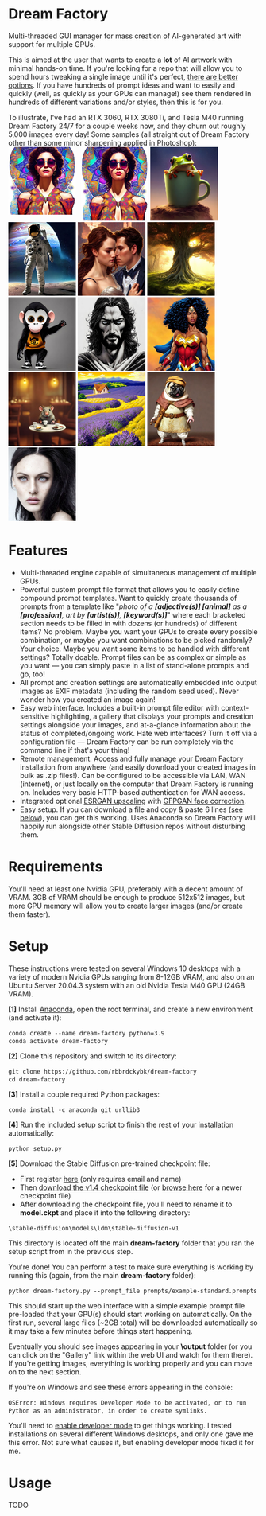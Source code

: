 # Dream Factory

Multi-threaded GUI manager for mass creation of AI-generated art with support for multiple GPUs.

This is aimed at the user that wants to create a **lot** of AI artwork with minimal hands-on time. If you're looking for a repo that will allow you to spend hours tweaking a single image until it's perfect, [there are better options](https://github.com/AUTOMATIC1111/stable-diffusion-webui). If you have hundreds of prompt ideas and want to easily and quickly (well, as quickly as your GPUs can manage!) see them rendered in hundreds of different variations and/or styles, then this is for you.

To illustrate, I've had an RTX 3060, RTX 3080Ti, and Tesla M40 running Dream Factory 24/7 for a couple weeks now, and they churn out roughly 5,000 images every day! Some samples (all straight out of Dream Factory other than some minor sharpening applied in Photoshop):
<img src="/images/01.jpg" width="136" style="float: left; margin-right: 10px;" />
<img src="/images/01.jpg" width="136" height="148" alt="sample image 1" title="sample image 1">
<img src="/images/02.jpg" width="136" height="148" alt="sample image 2" title="sample image 2">
<img src="/images/03.jpg" width="136" height="148" alt="sample image 3" title="sample image 3">
<img src="/images/04.jpg" width="136" height="148" alt="sample image 4" title="sample image 4">
<img src="/images/05.jpg" width="136" height="148" alt="sample image 5" title="sample image 5">
<img src="/images/06.jpg" width="136" height="148" alt="sample image 6" title="sample image 6">
<img src="/images/07.jpg" width="136" height="148" alt="sample image 7" title="sample image 7">
<img src="/images/08.jpg" width="136" height="148" alt="sample image 8" title="sample image 8">
<img src="/images/09.jpg" width="136" height="148" alt="sample image 9" title="sample image 9">
<img src="/images/10.jpg" width="136" height="148" alt="sample image 10" title="sample image 10">
<img src="/images/11.jpg" width="136" height="148" alt="sample image 11" title="sample image 11">
<img src="/images/12.jpg" width="136" height="148" alt="sample image 12" title="sample image 12">

# Features

 * Multi-threaded engine capable of simultaneous management of multiple GPUs.
 * Powerful custom prompt file format that allows you to easily define compound prompt templates. Want to quickly create thousands of prompts from a template like "_photo of a **[adjective(s)] [animal]** as a **[profession]**, art by **[artist(s)]**, **[keyword(s)]**_" where each bracketed section needs to be filled in with dozens (or hundreds) of different items? No problem. Maybe you want your GPUs to create every possible combination, or maybe you want combinations to be picked randomly? Your choice. Maybe you want some items to be handled with different settings? Totally doable. Prompt files can be as complex or simple as you want — you can simply paste in a list of stand-alone prompts and go, too!
 * All prompt and creation settings are automatically embedded into output images as EXIF metadata (including the random seed used). Never wonder how you created an image again!
 * Easy web interface. Includes a built-in prompt file editor with context-sensitive highlighting, a gallery that displays your prompts and creation settings alongside your images, and at-a-glance information about the status of completed/ongoing work. Hate web interfaces? Turn it off via a configuration file — Dream Factory can be run completely via the command line if that's your thing!
 * Remote management. Access and fully manage your Dream Factory installation from anywhere (and easily download your created images in bulk as .zip files!). Can be configured to be accessible via LAN, WAN (internet), or just locally on the computer that Dream Factory is running on. Includes very basic HTTP-based authentication for WAN access.
 * Integrated optional [ESRGAN upscaling](https://github.com/xinntao/ESRGAN) with [GFPGAN face correction](https://xinntao.github.io/projects/gfpgan). 
 * Easy setup. If you can download a file and copy & paste 6 lines ([see below](https://github.com/rbbrdckybk/dream-factory/edit/main/README.md#setup)), you can get this working. Uses Anaconda so Dream Factory will happily run alongside other Stable Diffusion repos without disturbing them.

# Requirements

You'll need at least one Nvidia GPU, preferably with a decent amount of VRAM. 3GB of VRAM should be enough to produce 512x512 images, but more GPU memory will allow you to create larger images (and/or create them faster).

# Setup

These instructions were tested on several Windows 10 desktops with a variety of modern Nvidia GPUs ranging from 8-12GB VRAM, and also on an Ubuntu Server 20.04.3 system with an old Nvidia Tesla M40 GPU (24GB VRAM).

**[1]** Install [Anaconda](https://www.anaconda.com/products/individual), open the root terminal, and create a new environment (and activate it):
```
conda create --name dream-factory python=3.9
conda activate dream-factory
```

**[2]** Clone this repository and switch to its directory:
```
git clone https://github.com/rbbrdckybk/dream-factory
cd dream-factory
```

**[3]** Install a couple required Python packages:
```
conda install -c anaconda git urllib3
```

**[4]** Run the included setup script to finish the rest of your installation automatically:
```
python setup.py
```

**[5]** Download the Stable Diffusion pre-trained checkpoint file:
 * First register [here](https://huggingface.co/CompVis) (only requires email and name)
 * Then [download the v1.4 checkpoint file](https://huggingface.co/CompVis/stable-diffusion-v-1-4-original/resolve/main/sd-v1-4.ckpt) (or [browse here](https://huggingface.co/CompVis) for a newer checkpoint file)
  * After downloading the checkpoint file, you'll need to rename it to **model.ckpt** and place it into the following directory:
```
\stable-diffusion\models\ldm\stable-diffusion-v1
```
This directory is located off the main **dream-factory** folder that you ran the setup script from in the previous step.

You're done! You can perform a test to make sure everything is working by running this (again, from the main **dream-factory** folder):
```
python dream-factory.py --prompt_file prompts/example-standard.prompts
```
This should start up the web interface with a simple example prompt file pre-loaded that your GPU(s) should start working on automatically. On the first run, several large files (~2GB total) will be downloaded automatically so it may take a few minutes before things start happening.

Eventually you should see images appearing in your **\output** folder (or you can click on the "Gallery" link within the web UI and watch for them there). If you're getting images, everything is working properly and you can move on to the next section.

If you're on Windows and see these errors appearing in the console:
```
OSError: Windows requires Developer Mode to be activated, or to run Python as an administrator, in order to create symlinks.
```
You'll need to [enable developer mode](https://www.howtogeek.com/292914/what-is-developer-mode-in-windows-10/) to get things working. I tested installations on several different Windows desktops, and only one gave me this error. Not sure what causes it, but enabling developer mode fixed it for me.

# Usage

TODO
